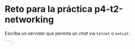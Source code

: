 # Reto para la práctica p4-t2-networking

Escriba un servidor que permita un *chat* via `telnet` o `netcat`:

```.  
```.  
